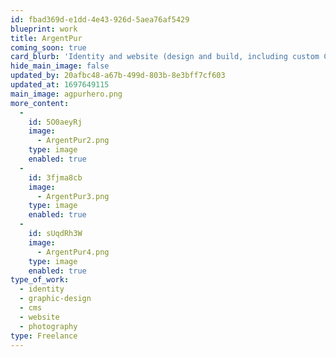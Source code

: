 ```yaml
---
id: fbad369d-e1dd-4e43-926d-5aea76af5429
blueprint: work
title: ArgentPur
coming_soon: true
card_blurb: 'Identity and website (design and build, including custom CMS) for an audiophile cable manufacturer.'
hide_main_image: false
updated_by: 20afbc48-a67b-499d-803b-8e3bff7cf603
updated_at: 1697649115
main_image: agpurhero.png
more_content:
  -
    id: 5O0aeyRj
    image:
      - ArgentPur2.png
    type: image
    enabled: true
  -
    id: 3fjma8cb
    image:
      - ArgentPur3.png
    type: image
    enabled: true
  -
    id: sUqdRh3W
    image:
      - ArgentPur4.png
    type: image
    enabled: true
type_of_work:
  - identity
  - graphic-design
  - cms
  - website
  - photography
type: Freelance
---
```

